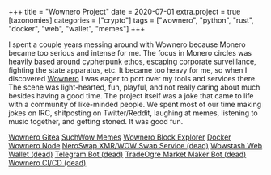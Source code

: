 +++
title = "Wownero Project"
date = 2020-07-01
extra.project = true
[taxonomies]
categories = ["crypto"]
tags = ["wownero", "python", "rust", "docker", "web", "wallet", "memes"]
+++

I spent a couple years messing around with Wownero because Monero became too serious and intense for me.
The focus in Monero circles was heavily based around cypherpunk ethos, escaping corporate surveillance, fighting the state apparatus, etc.
It became too heavy for me, so when I discovered <a href="https://wownero.org" target="_blank">Wownero</a> I was eager to port over my tools and services there.
The scene was light-hearted, fun, playful, and not really caring about much besides having a good time.
The project itself was a joke that came to life with a community of like-minded people.
We spent most of our time making jokes on IRC, shitposting on Twitter/Reddit, laughing at memes, listening to music together, and getting stoned.
It was good fun.

<a href="https://git.wownero.com/lza_menace" target="_blank" class="button">Wownero Gitea</a>
<a href="https://suchwow.xyz" target="_blank" class="button">SuchWow Memes</a>
<a href="https://wownero.club" target="_blank" class="button">Wownero Block Explorer</a>
<a href="https://git.wownero.com/lza_menace/docker-wownero" target="_blank" class="button">Docker Wownero Node</a>
<a href="https://git.wownero.com/lza_menace/neroswap" target="_blank" class="button">NeroSwap XMR/WOW Swap Service (dead)</a>
<a href="https://git.wownero.com/lza_menace/wowstash" target="_blank" class="button">Wowstash Web Wallet (dead)</a>
<a href="https://git.wownero.com/lza_menace/tg-bot" target="_blank" class="button">Telegram Bot (dead)</a>
<a href="https://git.wownero.com/lza_menace/totrader" target="_blank" class="button">TradeOgre Market Maker Bot (dead)</a>
<a href="https://git.wownero.com/lza_menace/wownero-ci" target="_blank" class="button">Wownero CI/CD (dead)</a>